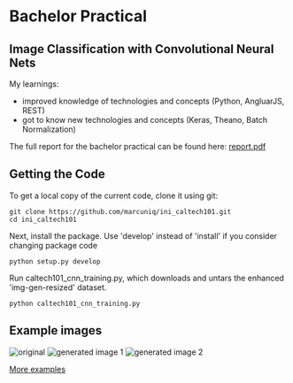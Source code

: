 # Bachelor Practical
## Image Classification with Convolutional Neural Nets

My learnings:
* improved knowledge of technologies and concepts (Python, AngluarJS, REST)
* got to know new technologies and concepts (Keras, Theano, Batch Normalization)

The full report for the bachelor practical can be found here: [report.pdf](/report/report.pdf)

## Getting the Code

To get a local copy of the current code, clone it using git:

    git clone https://github.com/marcuniq/ini_caltech101.git
    cd ini_caltech101

Next, install the package. Use 'develop' instead of 'install' if you consider changing package code

    python setup.py develop
    
Run caltech101_cnn_training.py, which downloads and untars the enhanced 'img-gen-resized' dataset.

    python caltech101_cnn_training.py

## Example images
![original](http://www.googledrive.com/host/0B6t56IB_eb6hbzlDX1RBeS00dW8)
![generated image 1](http://www.googledrive.com/host/0B6t56IB_eb6hSkFNVnFoT3Jlbkk)
![generated image 2](http://www.googledrive.com/host/0B6t56IB_eb6hejFXVVRTaGFYM2s)

[More examples](https://drive.google.com/folderview?id=0B6t56IB_eb6hVFRGOFp3QVpaR2M&usp=sharing)